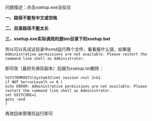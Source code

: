 问题描述：点击xsetup.exe没反应

**一、路径不能有中文或空格**

**二、目录路径不能太长**

**三、xsetup.exe实际调用的是bin目录下的xsetup.bat**

所以可以先试试目录中cmd运行两个文件，看看报什么错，如果是`Administrative permissions are not available. Please restart the command line shell as Administrator.`

即可改（最好先保存副本）后缀为xsetup.txt删除：
```
%SYSTEMROOT%\System32\net session >nul 2>&1  
if NOT %errorLevel% == 0 (  
echo ERROR: Administrative permissions are not available. Please restart the command line shell as Administrator.  
set EXITCODE=1  
goto :end  
)  
```

再改回来管理员运行即可